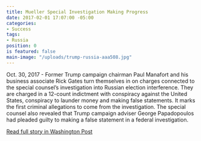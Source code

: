 ```yaml
---
title: Mueller Special Investigation Making Progress
date: 2017-02-01 17:07:00 -05:00
categories:
- Success
tags:
- Russia
position: 0
is featured: false
main-image: "/uploads/trump-russia-aaa508.jpg"
---
```


Oct. 30, 2017 - Former Trump campaign chairman Paul Manafort and his business associate Rick Gates turn themselves in on charges connected to the special counsel’s investigation into Russian election interference. They are charged in a 12-count indictment with conspiracy against the United States, conspiracy to launder money and making false statements. It marks the first criminal allegations to come from the investigation. The special counsel also revealed that Trump campaign adviser George Papadopoulos had pleaded guilty to making a false statement in a federal investigation. 

[Read full story in Washington Post](https://www.washingtonpost.com/graphics/national/trump-russia/?utm_term=.6a7cf975e8b4)